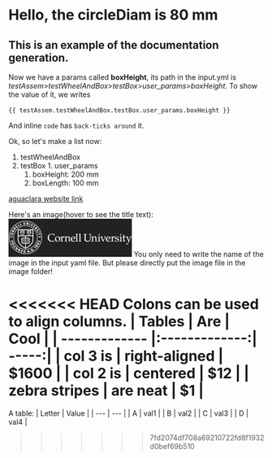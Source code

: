 # Hello, the circleDiam is 80 mm
## This is an example of the documentation generation.


Now we have a params called **boxHeight**, its path in the input.yml is
*testAssem>testWheelAndBox>testBox>user_params>boxHeight*.
To show the value of it, we writes
```jinja2
{{ testAssem.testWheelAndBox.testBox.user_params.boxHeight }}
```
And inline `code` has `back-ticks around` it.


Ok, so let's make a list now:
1. testWheelAndBox
  1. testBox
    1. user_params
      1. boxHeight: 200 mm
      2. boxLength: 100 mm


[aguaclara website link](http://aguaclara.cornell.edu)


Here's an image(hover to see the title text):
![Cornell University](./image/cornell.png)
You only need to write the name of the image in the input yaml file.
But please directly put the image file in the image folder!

<<<<<<< HEAD
Colons can be used to align columns.
| Tables        | Are           | Cool  |
| ------------- |:-------------:| -----:|
| col 3 is      | right-aligned | $1600 |
| col 2 is      | centered      |   $12 |
| zebra stripes | are neat      |    $1 |
=======

A table:
| Letter | Value |
| --- | --- |
| A | val1 |
| B | val2 |
| C | val3 |
| D | val4 |
>>>>>>> 7fd2074df708a69210722fd8f1932d0bef69b510
